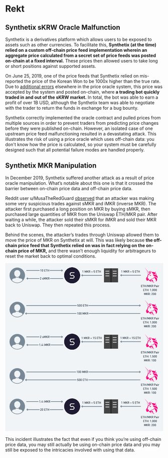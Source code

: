 # Rekt

## Synthetix sKRW Oracle Malfunction

Synthetix is a derivatives platform which allows users to be exposed to assets such as other currencies. To facilitate this, **Synthetix \(at the time\) relied on a custom off-chain price feed implementation wherein an aggregate price calculated from a secret set of price feeds was posted on-chain at a fixed interval.** These prices then allowed users to take long or short positions against supported assets.

On June 25, 2019, one of the price feeds that Synthetix relied on mis-reported the price of the Korean Won to be 1000x higher than the true rate. Due to [additional errors](https://blog.synthetix.io/response-to-oracle-incident/) elsewhere in the price oracle system, this price was accepted by the system and posted on-chain, where **a trading bot quickly traded in and out of the sKRW market.** In total, the bot was able to earn a profit of over 1B USD, although the Synthetix team was able to negotiate with the trader to return the funds in exchange for a bug bounty.

Synthetix correctly implemented the oracle contract and pulled prices from multiple sources in order to prevent traders from predicting price changes before they were published on-chain. However, an isolated case of one upstream price feed malfunctioning resulted in a devastating attack. This illustrates the risk of using a price oracle which uses off-chain data: you don't know how the price is calculated, so your system must be carefully designed such that all potential failure modes are handled properly.

##  Synthetix MKR Manipulation

In December 2019, Synthetix suffered another attack as a result of price oracle manipulation. What’s notable about this one is that it crossed the barrier between on-chain price data and off-chain price data.

Reddit user u/MusaTheRedGuard [observed](https://www.reddit.com/r/ethfinance/comments/eexbfa/daily_general_discussion_december_24_2019/fby3i6n/) that an attacker was making some very suspicious trades against sMKR and iMKR \(inverse MKR\). The attacker first purchased a long position on MKR by buying sMKR, then purchased large quantities of MKR from the Uniswap ETH/MKR pair. After waiting a while, the attacker sold their sMKR for iMKR and sold their MKR back to Uniswap. They then repeated this process.

Behind the scenes, the attacker’s trades through Uniswap allowed them to move the price of MKR on Synthetix at will. This was likely because **the off-chain price feed that Synthetix relied on was in fact relying on the on-chain price of MKR,** and there wasn’t enough liquidity for arbitrageurs to reset the market back to optimal conditions.

![](../../.gitbook/assets/image%20%289%29.png)

This incident illustrates the fact that even if you think you’re using off-chain price data, you may still actually be using on-chain price data and you may still be exposed to the intricacies involved with using that data.

